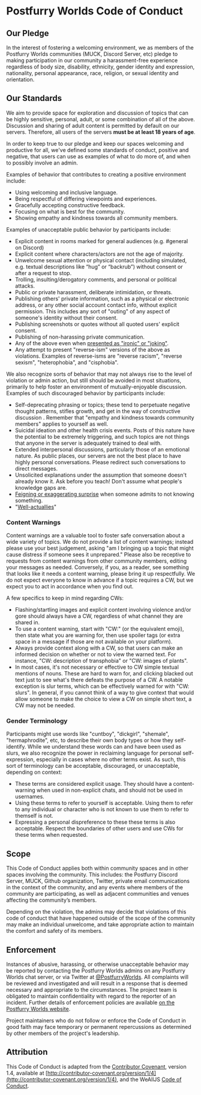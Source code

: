 # Postfurry Worlds Code of Conduct

## Our Pledge

In the interest of fostering a welcoming environment, we as members of the Postfurry Worlds communities (MUCK, Discord Server, etc) pledge to making participation in our community a harassment-free experience regardless of body size, disability, ethnicity, gender identity and expression, nationality, personal appearance, race, religion, or sexual identity and orientation.

## Our Standards

We aim to provide space for exploration and discussion of topics that can be highly sensitive, personal, adult, or some combination of all of the above. Discussion and sharing of adult content is permitted by default on our servers. Therefore, all users of the servers **must be at least 18 years of age**.

In order to keep true to our pledge and keep our spaces welcoming and productive for all, we've defined some standards of conduct, positive and negative, that users can use as examples of what to do more of, and when to possibly involve an admin.

Examples of behavior that contributes to creating a positive environment include:

  * Using welcoming and inclusive language.
  * Being respectful of differing viewpoints and experiences.
  * Gracefully accepting constructive feedback.
  * Focusing on what is best for the community.
  * Showing empathy and kindness towards all community members.

Examples of unacceptable public behavior by participants include:

 * Explicit content in rooms marked for general audiences (e.g. #general on Discord)
 * Explicit content where characters/actors are not the age of majority.
 * Unwelcome sexual attention or physical contact (including simulated, e.g. textual descriptions like “hug” or “backrub”) without consent or after a request to stop.
 * Trolling, insulting/derogatory comments, and personal or political attacks.
 * Public or private harassment, deliberate intimidation, or threats.
 * Publishing others' private information, such as a physical or electronic address, or any other social account contact info, without explicit permission. This includes any sort of "outing" of any aspect of someone's identity without their consent.
 * Publishing screenshots or quotes without all quoted users' explicit consent.
 * Publishing of non-harassing private communication.
 * Any of the above even when [presented as "ironic" or "joking"](https://en.wikipedia.org/wiki/Hipster_racism).
 * Any attempt to present "reverse-ism" versions of the above as violations. Examples of reverse-isms are "reverse racism", "reverse sexism", "heterophobia", and "cisphobia".

We also recognize sorts of behavior that may not always rise to the level of violation or admin action, but still should be avoided in most situations, primarily to help foster an environment of mutually-enjoyable discussion. Examples of such discouraged behavior by participants include:

 * Self-deprecating phrasing or topics; these tend to perpetuate negative thought patterns, stifles growth, and get in the way of constructive discussion . Remember that "empathy and kindness towards community members" applies to yourself as well.
 * Suicidal ideation and other health crisis events. Posts of this nature have the potential to be extremely triggering, and such topics are not things that anyone in the server is adequately trained to deal with.
 * Extended interpersonal discussions, particularly those of an emotional nature. As public places, our servers are not the best place to have highly personal conversations. Please redirect such conversations to direct messages.
 * Unsolicited explanations under the assumption that someone doesn't already know it. Ask before you teach! Don't assume what people's knowledge gaps are.
 * [Feigning or exaggerating surprise](https://www.recurse.com/manual#no-feigned-surprise)
   when someone admits to not knowing something.
 * "[Well-actuallies](https://www.recurse.com/manual#no-well-actuallys)"

### Content Warnings

Content warnings are a valuable tool to foster safe conversation about a wide variety of topics. We do not provide a list of content warnings; instead please use your best judgement, asking "am I bringing up a topic that might cause distress if someone sees it unprepared." Please also be receptive to requests from content warnings from other community members, editing your messages as needed. Conversely, if you, as a reader, see something that looks like it needs a content warning, please bring it up respectfully. We do not expect everyone to know in advance if a topic requires a CW, but we expect you to act in accordance when you find out.

A few specifics to keep in mind regarding CWs:

 * Flashing/startling images and explicit content involving violence and/or gore should always have a CW, regardless of what channel they are shared in.
 * To use a content warning, start with "CW:" (or the equivalent emoji), then state what you are warning for, then use spoiler tags (or extra space in a message if those are not available on your platform).
 * Always provide context along with a CW, so that users can make an informed decision on whether or not to view the warned text. For instance, "CW: description of transphobia" or "CW: images of plants".
 * In most cases, it's not necessary or effective to CW simple textual mentions of nouns. These are hard to warn for, and clicking blacked out text just to see what's there defeats the purpose of a CW. A notable exception is slur terms, which can be effectively warned for with "CW: slurs". In general, if you cannot think of a way to give context that would allow someone to make the choice to view a CW on simple short text, a CW may not be needed.

### Gender Terminology

Participants might use words like "cuntboy", "dickgirl", "shemale", "hermaphrodite", etc, to describe their own body types or how they self-identify. While we understand these words can and have been used as slurs, we also recognize the power in reclaiming language for personal self-expression, especially in cases where no other terms exist. As such, this sort of terminology can be acceptable, discouraged, or unacceptable, depending on context:

 * These terms are considered explicit usage. They should have a content-warning when used in non-explicit chats, and should not be used in usernames.
 * Using these terms to refer to yourself is acceptable. Using them to refer to any individual or character who is not known to use them to refer to themself is not.
 * Expressing a personal dispreference to these these terms is also acceptable. Respect the boundaries of other users and use CWs for these terms when requested.

## Scope

This Code of Conduct applies both within community spaces and in other spaces involving the community. This includes:
 the Postfurry Discord Server, MUCK, Github organization, Twitter, private email communications in the context of the community, and any events where members of the community are participating, as well as adjacent communities and venues affecting the community’s members.

Depending on the violation, the admins may decide that violations of this code of conduct that have happened outside of the scope of the community may make an individual unwelcome, and take appropriate action to maintain the comfort and safety of its members.

## Enforcement

Instances of abusive, harassing, or otherwise unacceptable behavior may be reported by contacting the Postfurry Worlds admins on any Postfurry Worlds chat server, or via Twitter at [@PostfurryWorlds](https://twitter.com/PostfurryWorlds/). All complaints will be reviewed and investigated and will result in a response that is deemed necessary and appropriate to the circumstances. The project team is obligated to maintain confidentiality with regard to the reporter of an incident. Further details of enforcement policies are available [on the Postfurry Worlds website](https://postfurry.github.io/conduct/enforcement).

Project maintainers who do not follow or enforce the Code of Conduct in good faith may face temporary or permanent repercussions as determined by other members of the project's leadership.

## Attribution

This Code of Conduct is adapted from the
[Contributor Covenant](http://contributor-covenant.org),
version 1.4, available at
[http://contributor-covenant.org/version/1/4](http://contributor-covenant.org/version/1/4),
and the WeAllJS [Code of Conduct](https://wealljs.org/code-of-conduct).
